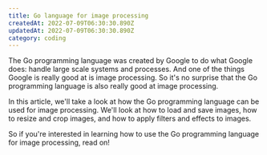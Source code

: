 ```yaml
---
title: Go language for image processing
createdAt: 2022-07-09T06:30:30.890Z
updatedAt: 2022-07-09T06:30:30.890Z
category: coding
---
```


The Go programming language was created by Google to do what Google does: handle large scale systems and processes. And one of the things Google is really good at is image processing. So it's no surprise that the Go programming language is also really good at image processing.

In this article, we'll take a look at how the Go programming language can be used for image processing. We'll look at how to load and save images, how to resize and crop images, and how to apply filters and effects to images.

So if you're interested in learning how to use the Go programming language for image processing, read on!
